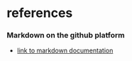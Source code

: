 # references

### Markdown on the github platform
- [link to markdown documentation](https://guides.github.com/features/mastering-markdown/)

